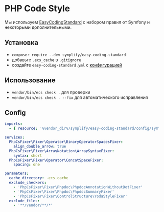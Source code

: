 # PHP Code Style

Мы используем [EasyCodingStandard](https://github.com/Symplify/EasyCodingStandard) с набором правил от Symfony и некоторыми дополнительными.

## Установка

+ `composer require --dev symplify/easy-coding-standard`
+ добавьте `.ecs_cache` в `.gitignore`
+ создайте `easy-coding-standard.yml` с [конфигурацией](#config)

## Использование

+ `vendor/bin/ecs check .` для проверки
+ `vendor/bin/ecs check . --fix` для автоматического исправления

## Config

```yml
imports:
  - { resource: '%vendor_dir%/symplify/easy-coding-standard/config/symfony.yml' }

services:
  PhpCsFixer\Fixer\Operator\BinaryOperatorSpacesFixer:
    align_double_arrow: true
  PhpCsFixer\Fixer\ArrayNotation\ArraySyntaxFixer:
    syntax: short
  PhpCsFixer\Fixer\Operator\ConcatSpaceFixer:
    spacing: one

parameters:
  cache_directory: .ecs_cache
  exclude_checkers:
    - 'PhpCsFixer\Fixer\Phpdoc\PhpdocAnnotationWithoutDotFixer'
    - 'PhpCsFixer\Fixer\Phpdoc\PhpdocSummaryFixer'
    - 'PhpCsFixer\Fixer\ControlStructure\YodaStyleFixer'
  exclude_files:
    - '**/vendor/**/*'
```

